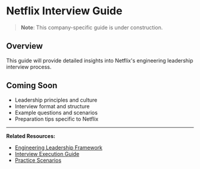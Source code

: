 # Netflix Interview Guide

> **Note**: This company-specific guide is under construction.

## Overview

This guide will provide detailed insights into Netflix's engineering leadership interview process.

## Coming Soon

- Leadership principles and culture
- Interview format and structure
- Example questions and scenarios
- Preparation tips specific to Netflix

---

**Related Resources:**
- [Engineering Leadership Framework](/interview-prep/engineering-leadership/)
- [Interview Execution Guide](/interview-prep/engineering-leadership/level-4-interview-execution/)
- [Practice Scenarios](/interview-prep/engineering-leadership/practice-scenarios/)
